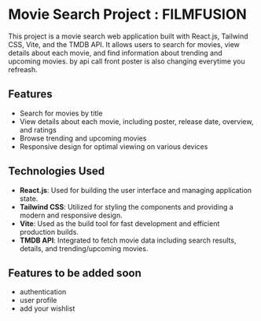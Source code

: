# Movie Search Project : FILMFUSION

This project is a movie search web application built with React.js, Tailwind CSS, Vite, and the TMDB API. It allows users to search for movies, view details about each movie, and find information about trending and upcoming movies.
by api call front poster is also changing everytime you refreash.

## Features

- Search for movies by title
- View details about each movie, including poster, release date, overview, and ratings
- Browse trending and upcoming movies
- Responsive design for optimal viewing on various devices

## Technologies Used

- **React.js**: Used for building the user interface and managing application state.
- **Tailwind CSS**: Utilized for styling the components and providing a modern and responsive design.
- **Vite**: Used as the build tool for fast development and efficient production builds.
- **TMDB API**: Integrated to fetch movie data including search results, details, and trending/upcoming movies.
  
## Features to be added soon 
- authentication
- user profile
- add your wishlist
